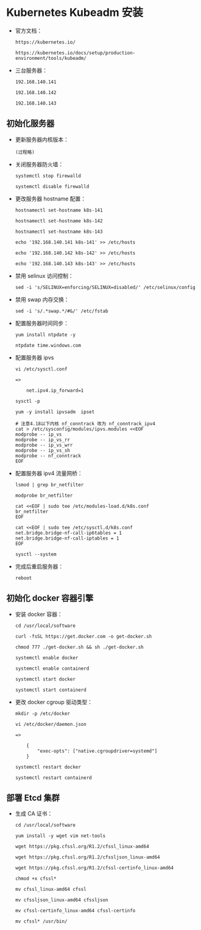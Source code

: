 
# Kubernetes Kubeadm 安装

  * 官方文档：

        https://kubernetes.io/

        https://kubernetes.io/docs/setup/production-environment/tools/kubeadm/

  * 三台服务器：

        192.168.140.141

        192.168.140.142

        192.168.140.143

## 初始化服务器

  * 更新服务器内核版本：

        (过程略)

  * 关闭服务器防火墙：

        systemctl stop firewalld

        systemctl disable firewalld

  * 更改服务器 hostname 配置：

        hostnamectl set-hostname k8s-141

        hostnamectl set-hostname k8s-142

        hostnamectl set-hostname k8s-143

        echo '192.168.140.141 k8s-141' >> /etc/hosts

        echo '192.168.140.142 k8s-142' >> /etc/hosts

        echo '192.168.140.143 k8s-143' >> /etc/hosts

  * 禁用 selinux 访问控制：

        sed -i 's/SELINUX=enforcing/SELINUX=disabled/' /etc/selinux/config

  * 禁用 swap 内存交换：

        sed -i 's/.*swap.*/#&/' /etc/fstab

  * 配置服务器时间同步：

        yum install ntpdate -y
        
        ntpdate time.windows.com

  * 配置服务器 ipvs

        vi /etc/sysctl.conf

        =>

            net.ipv4.ip_forward=1

        sysctl -p

        yum -y install ipvsadm  ipset

        # 注意4.18以下内核 nf_conntrack 改为 nf_conntrack_ipv4
        cat > /etc/sysconfig/modules/ipvs.modules <<EOF
        modprobe -- ip_vs
        modprobe -- ip_vs_rr
        modprobe -- ip_vs_wrr
        modprobe -- ip_vs_sh
        modprobe -- nf_conntrack
        EOF

  * 配置服务器 ipv4 流量网桥：

        lsmod | grep br_netfilter

        modprobe br_netfilter

        cat <<EOF | sudo tee /etc/modules-load.d/k8s.conf
        br_netfilter
        EOF

        cat <<EOF | sudo tee /etc/sysctl.d/k8s.conf
        net.bridge.bridge-nf-call-ip6tables = 1
        net.bridge.bridge-nf-call-iptables = 1
        EOF

        sysctl --system

  * 完成后重启服务器：

        reboot

## 初始化 docker 容器引擎

  * 安装 docker 容器：

        cd /usr/local/software

        curl -fsSL https://get.docker.com -o get-docker.sh

        chmod 777 ./get-docker.sh && sh ./get-docker.sh

        systemctl enable docker

        systemctl enable containerd

        systemctl start docker

        systemctl start containerd

  * 更改 docker cgroup 驱动类型：

        mkdir -p /etc/docker

        vi /etc/docker/daemon.json

        =>

            {
                "exec-opts": ["native.cgroupdriver=systemd"]
            }

        systemctl restart docker

        systemctl restart containerd

## 部署 Etcd 集群

  * 生成 CA 证书：

        cd /usr/local/software

        yum install -y wget vim net-tools

        wget https://pkg.cfssl.org/R1.2/cfssl_linux-amd64

        wget https://pkg.cfssl.org/R1.2/cfssljson_linux-amd64

        wget https://pkg.cfssl.org/R1.2/cfssl-certinfo_linux-amd64

        chmod +x cfssl*

        mv cfssl_linux-amd64 cfssl

        mv cfssljson_linux-amd64 cfssljson

        mv cfssl-certinfo_linux-amd64 cfssl-certinfo

        mv cfssl* /usr/bin/
